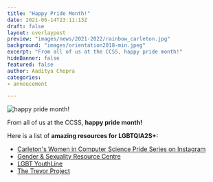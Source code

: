 ```yaml
---
title: "Happy Pride Month!"
date: 2021-06-14T23:11:13Z
draft: false
layout: overlaypost
preview: "images/news/2021-2022/rainbow_carleton.jpg"
background: "images/orientation2018-min.jpeg"
excerpt: "From all of us at the CCSS, happy pride month!"
hideBanner: false
featured: false
author: Aaditya Chopra
categories:
- annoucement

---
```

![happy pride month!](/images/news/2021-2022/happy_pride_month.jpg)

From all of us at the CCSS, **happy pride month!**

Here is a list of **amazing resources for LGBTQIA2S+:**
- [Carleton's Women in Computer Science Pride Series on Instagram](https://www.instagram.com/carleton_wics/)
- [Gender & Sexuality Resource Centre](https://www.cusaonline.ca/services/servicecentres/gsrc/)
- [LGBT YouthLine](https://www.youthline.ca/)
- [The Trevor Project](https://www.thetrevorproject.org/)

